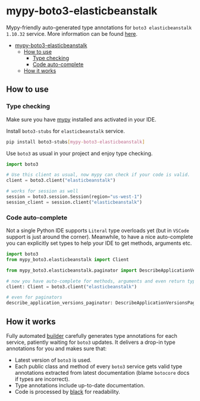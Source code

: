 # mypy-boto3-elasticbeanstalk

Mypy-friendly auto-generated type annotations for `boto3 elasticbeanstalk 1.10.32` service.
More information can be found [here](https://github.com/vemel/mypy_boto3).

- [mypy-boto3-elasticbeanstalk](#mypy-boto3-elasticbeanstalk)
  - [How to use](#how-to-use)
    - [Type checking](#type-checking)
    - [Code auto-complete](#code-auto-complete)
  - [How it works](#how-it-works)

## How to use

### Type checking

Make sure you have [mypy](https://github.com/python/mypy) installed ans activated in your IDE.

Install `boto3-stubs` for `elasticbeanstalk` service.

```bash
pip install boto3-stubs[mypy-boto3-elasticbeanstalk]
```

Use `boto3` as usual in your project and enjoy type checking.

```python
import boto3

# Use this client as usual, now mypy can check if your code is valid.
client = boto3.client("elasticbeanstalk")

# works for session as well
session = boto3.session.Session(region="us-west-1")
session_client = session.client("elasticbeanstalk")

```

### Code auto-complete

Not a single Python IDE supports `Literal` type overloads yet (but in `VSCode` support is just around the corner).
Meanwhile, to have a nice auto-complete you can explicitly set types to help your IDE to get methods, arguments etc.

```python
import boto3
from mypy_boto3.elasticbeanstalk import Client

from mypy_boto3.elasticbeanstalk.paginator import DescribeApplicationVersionsPaginator

# now you have auto-complete for methods, arguments and even return types
client: Client = boto3.client("elasticbeanstalk")

# even for paginators
describe_application_versions_paginator: DescribeApplicationVersionsPaginator = client.get_paginator("describe_application_versions")
```

## How it works

Fully automated [builder](https://github.com/vemel/mypy_boto3) carefully generates
type annotations for each service, patiently waiting for `boto3` updates. It delivers
a drop-in type annotations for you and makes sure that:

- Latest version of `boto3` is used.
- Each public class and method of every `boto3` service gets valid type annotations
  extracted from latest documentation (blame `botocore` docs if types are incorrect).
- Type annotations include up-to-date documentation.
- Code is processed by [black](https://github.com/psf/black) for readability.